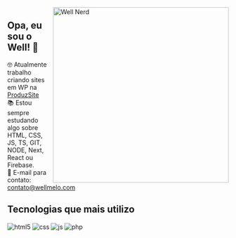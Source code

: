 <img src="https://i.giphy.com/media/13Y7TygzhUgT28/giphy.webp" width="400px" min-width="300px" max-width="400px" align="right" alt="Well Nerd">

<h2>Opa, eu sou o Well! 👋</h2>

<p>🤓 Atualmente trabalho criando sites em WP na <a href="https://produzsite.com" target="_blank">ProduzSite</a><br>
📚 Estou sempre estudando algo sobre HTML, CSS, JS, TS, GIT, NODE, Next, React ou Firebase.<br>
💌 E-mail para contato: <a href="mailto:contato@wellmelo.com">contato@wellmelo.com</a></p>

## Tecnologias que mais utilizo
<div style="display: inline_block">
  <img align="center" alt="html5" src="https://img.shields.io/badge/HTML5-E34F26?style=for-the-badge&logo=html5&logoColor=white" />
  <img align="center" alt="css" src="https://img.shields.io/badge/CSS3-1572B6?style=for-the-badge&logo=css3&logoColor=white" />
  <img align="center" alt="js" src="https://img.shields.io/badge/JavaScript-F7DF1E?style=for-the-badge&logo=javascript&logoColor=black" />
  <img align="center" alt="php" src="https://img.shields.io/badge/PHP-777BB4?style=for-the-badge&logo=php&logoColor=white" />
</div>
<br/>
